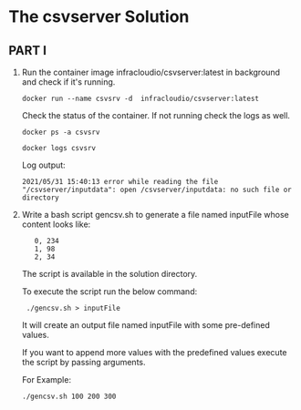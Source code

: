 # The csvserver Solution

## PART I

1. Run the container image infracloudio/csvserver:latest in background and check if it's running.
   
   ```docker run --name csvsrv -d  infracloudio/csvserver:latest```

   Check the status of the container. If not running check the logs as well.
   
   ```docker ps -a csvsrv```

   ```docker logs csvsrv```
     
     Log output:

     ```2021/05/31 15:40:13 error while reading the file "/csvserver/inputdata": open /csvserver/inputdata: no such file or directory```

2. Write a bash script gencsv.sh to generate a file named inputFile whose content looks like:

    ```
       0, 234
       1, 98
       2, 34
    ```
    The script is available in the solution directory. 
    
    To execute the script run the below command: 
    
    ``` ./gencsv.sh > inputFile```

    It will create an output file named inputFile with some pre-defined values.

    If you want to append more values with the predefined values execute the script by passing arguments. 

    For Example: 

    ```./gencsv.sh 100 200 300```

    
